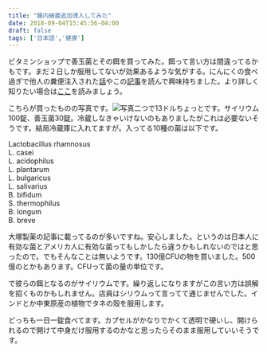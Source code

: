 ```yaml
---
title: "腸内細菌追加導入してみた"
date: 2018-09-04T15:45:56-04:00
draft: false
tags: ['日本語','健康']
---
```


ビタミンショップで善玉菌とその餌を買ってみた。餌って言い方は間違ってるかもです。まだ２日しか服用してないが効果あるような気がする。にんにくの食べ過ぎで他人の糞便注入された[話](https://togetter.com/li/1245767)やこの[記事](https://paiza.hatenablog.com/entry/2018/08/28/%E4%B8%8D%E5%81%A5%E5%BA%B7%E3%82%A8%E3%83%B3%E3%82%B8%E3%83%8B%E3%82%A2%E3%81%8C3%E3%83%B6%E6%9C%88%E3%81%A0%E3%81%91%E9%A3%9F%E4%BA%8B%E3%81%AB%E6%B0%97%E3%82%92%E3%81%A4%E3%81%91%E3%81%9F%E3%82%89)を読んで興味持ちました。より詳しく知りたい場合は[ここ](http://www.otsuka-chilled.co.jp/power/probiotics/page2.html)を読みましょう。

こちらが買ったものの写真です。![写真](/images/IMG_20180903_192958.jpg)二つで13ドルちょっとです。サイリウム100錠、善玉菌30錠。冷蔵しなきゃいけないのもありましたがこれは必要ないそうです。結局冷蔵庫に入れてますが。入ってる10種の菌は以下です。

Lactobacillus rhamnosus  
L. casei  
L. acidophilus  
L. plantarum  
L. bulgaricus  
L. salivarius  
B. bifidum  
S. thermophilus  
B. longum  
B. breve  

大塚製薬の記事に載ってるのが多いですね。安心しました。というのは日本人に有効な菌とアメリカ人に有効な菌ってもしかしたら違うかもしれないのではと思ったので。でもそんなことは無いようです。130億CFUの物を買いました。500億のとかもあります。CFUって菌の量の単位です。

で彼らの餌となるのがサイリウムです。繰り返しになりますがこの言い方は誤解を招くものかもしれません。店員はシリウムって言ってて通じませんでした。インドとか中東原産の植物でタネの殻を服用します。

どっちも一日一錠食べてます。カプセルがかなりでかくて透明で硬いし、開けられるので開けて中身だけ服用するのかなと思ったらそのまま服用していいそうです。